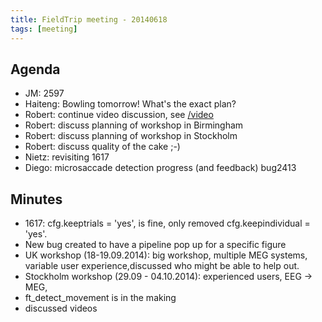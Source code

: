 ```yaml
---
title: FieldTrip meeting - 20140618
tags: [meeting]
---
```


## Agenda

- JM: 2597
- Haiteng: Bowling tomorrow! What's the exact plan?
- Robert: continue video discussion, see [/video](/video)
- Robert: discuss planning of workshop in Birmingham
- Robert: discuss planning of workshop in Stockholm
- Robert: discuss quality of the cake ;-)
- Nietz: revisiting 1617
- Diego: microsaccade detection progress (and feedback) bug2413

## Minutes

- 1617: cfg.keeptrials = 'yes', is fine, only removed cfg.keepindividual = 'yes'.
- New bug created to have a pipeline pop up for a specific figure
- UK workshop (18-19.09.2014): big workshop, multiple MEG systems, variable user experience,discussed who might be able to help out.
- Stockholm workshop (29.09 - 04.10.2014): experienced users, EEG -> MEG,
- ft_detect_movement is in the making
- discussed videos
